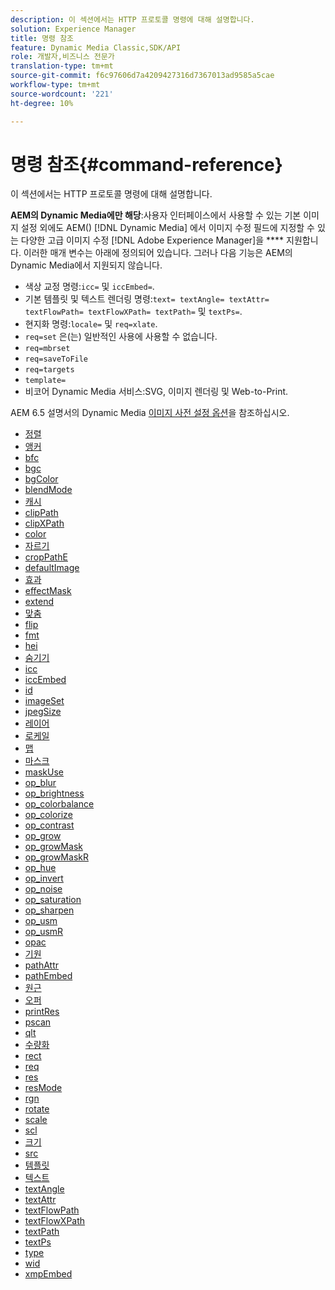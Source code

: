```yaml
---
description: 이 섹션에서는 HTTP 프로토콜 명령에 대해 설명합니다.
solution: Experience Manager
title: 명령 참조
feature: Dynamic Media Classic,SDK/API
role: 개발자,비즈니스 전문가
translation-type: tm+mt
source-git-commit: f6c97606d7a4209427316d7367013ad9585a5cae
workflow-type: tm+mt
source-wordcount: '221'
ht-degree: 10%

---
```



# 명령 참조{#command-reference}

이 섹션에서는 HTTP 프로토콜 명령에 대해 설명합니다.

**AEM의 Dynamic Media에만 해당**:사용자 인터페이스에서 사용할 수 있는 기본 이미지 설정 외에도 AEM() [!DNL Dynamic Media] 에서 이미지 수정 필드에 지정할 수 있는 다양한 고급 이미지 수정 [!DNL Adobe Experience Manager]을  **** 지원합니다. 이러한 매개 변수는 아래에 정의되어 있습니다. 그러나 다음 기능은 AEM의 Dynamic Media에서 지원되지 않습니다.

* 색상 교정 명령:`icc=` 및 `iccEmbed=`.
* 기본 템플릿 및 텍스트 렌더링 명령:`text= textAngle= textAttr= textFlowPath= textFlowXPath= textPath=` 및 `textPs=`.
* 현지화 명령:`locale=` 및 `req=xlate`.
* `req=set` 은(는) 일반적인 사용에 사용할 수 없습니다.
* `req=mbrset`
* `req=saveToFile`
* `req=targets`
* `template=`
* 비코어 Dynamic Media 서비스:SVG, 이미지 렌더링 및 Web-to-Print.

<!-- Adobe IS command examples website  http://sj1010010254235.corp.adobe.com/iscommands/ -->

AEM 6.5 설명서의 Dynamic Media [이미지 사전 설정 옵션](https://experienceleague.adobe.com/docs/experience-manager-65/assets/dynamic/managing-image-presets.html#dynamic)을 참조하십시오.

* [정렬](r-align.md)
* [앵커](r-anchor.md)
* [bfc](r-bfc.md)
* [bgc](r-bgc.md)
* [bgColor](r-bgcolor.md)
* [blendMode](r-blendmode.md)
* [캐시](r-is-http-cache.md)
* [clipPath](r-clippath.md)
* [clipXPath](r-clipxpath.md)
* [color](r-color-commandref.md)
* [자르기](r-crop.md)
* [cropPathE](r-croppath.md)
* [defaultImage](r-is-http-defaultimage.md)
* [효과](r-effect.md)
* [effectMask](r-effectmask.md)
* [extend](r-extend.md)
* [맞춤](r-fit.md)
* [flip](r-flip.md)
* [fmt](r-is-http-fmt.md)
* [hei](r-is-http-hei.md)
* [숨기기](r-hide.md)
* [icc](r-icc.md)
* [iccEmbed](r-iccembed.md)
* [id](r-id.md)
* [imageSet](r-imageset.md)
* [jpegSize](r-jpegsize.md)
* [레이어](r-layer.md)
* [로케일](r-locale.md)
* [맵](r-map.md)
* [마스크](r-mask.md)
* [maskUse](r-maskuse.md)
* [op_blur](r-op-blur.md)
* [op_brightness](r-op-brightness.md)
* [op_colorbalance](r-op-colorbalance.md)
* [op_colorize](r-op-colorize.md)
* [op_contrast](r-op-contrast.md)
* [op_grow](r-op-grow.md)
* [op_growMask](r-op-growmask.md)
* [op_growMaskR](r-op-growmaskr.md)
* [op_hue](r-op-hue.md)
* [op_invert](r-op-invert.md)
* [op_noise](r-op-noise.md)
* [op_saturation](r-op-saturation.md)
* [op_sharpen](r-op-sharpen.md)
* [op_usm](r-op-usm.md)
* [op_usmR](r-op-usmr.md)
* [opac](r-opac.md)
* [기원](r-origin.md)
* [pathAttr](r-pathattr.md)
* [pathEmbed](r-pathembed.md)
* [원근](r-perspective.md)
* [오퍼](r-pos.md)
* [printRes](r-printres.md)
* [pscan](r-pscan.md)
* [qlt](r-is-http-qlt.md)
* [수량화](r-is-http-quantize.md)
* [rect](r-rect.md)
* [req](r-req/r-req.md)
* [res](r-res.md)
* [resMode](r-is-http-resmode.md)
* [rgn](r-rgn.md)
* [rotate](r-rotate.md)
* [scale](r-is-http-scale.md)
* [scl](r-scl.md)
* [크기](r-size-reference.md)
* [src](r-src.md)
* [템플릿](r-template.md)
* [텍스트](r-text.md)
* [textAngle](r-textangle.md)
* [textAttr](r-textattr.md)
* [textFlowPath](r-textflowpath.md)
* [textFlowXPath](r-textflowxpath.md)
* [textPath](r-textpath.md)
* [textPs](r-textps.md)
* [type](r-type.md)
* [wid](r-is-http-wid.md)
* [xmpEmbed](r-xmpembed.md)
